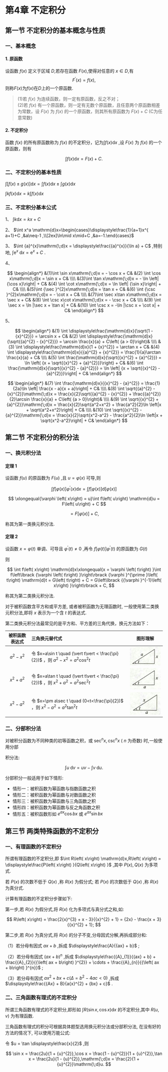 # 第4章 不定积分

## 第一节 不定积分的基本概念与性质

### 一、基本概念

#### 1. 原函数

设函数 $f(x)$ 定义于区域 $D$,若存在函数 $F(x)$,使得对任意的 $x\in D$,有
$$F^{\prime}\left(x\right)=f\left(x\right),$$
则称$F(x)$为$f(x)$在$D$上的一个原函数.

> (1)若 $f(x)$ 为连续函数，则一定有原函数，反之不对；  
> (2)若 $f(x)$ 有一个原函数，则一定有无数个原函数，且任意两个原函数相差为常数，设 $F(x)$ 为 $f(x)$ 的一个原函数，则其所有原函数为 $F(x)+C$ (C为任意常数)

#### 2. 不定积分

函数 $f(x)$ 的所有原函数称为 $f(x)$ 的不定积分，记为$\int f(x)\mathrm{d}x$ ,设 $F(x)$ 为 $f(x)$ 的一个原函数，则有

$$
\int f\left(x\right)\mathrm{d}x=F\left(x\right)+C.
$$

### 二、不定积分的基本性质

$\int [f(x)\pm g(x)]\mathrm{d}x = \int f(x) \mathrm{d}x \pm \int  g(x)\mathrm{d}x$

$\int kf(x)\mathrm{d}x=k\int f(x) \mathrm{d}x$

### 三、不定积分基本公式

1、 $\int k \mathrm{d}x = kx+C$

2、 $\int x^a \mathrm{d}x=\begin{cases}\displaystyle\frac{1}{a+1}x^{ a+1}+C ,&a\neq-1 ,\\[2ex]\ln\mid x\mid+C ,&a=-1.\end{cases}$

3、 $\int {a}^{x}\mathrm{\;d}x = \displaystyle\frac{{a}^{x}}{\ln a} + C$ ,特别地, $\int {\mathrm{e}}^{x}\mathrm{\;d}x = {\mathrm{e}}^{x} + C$ .

4、

$$
\begin{align*}
&(1)\int \sin x\mathrm{\;d}x =  - \cos x + C& &(2) \int \cos x\mathrm{\;d}x = \sin x + C&
\\\\
&(3)\int \tan x\mathrm{\;d}x =  - \ln \left| {\cos x}\right|  + C& &(4) \int \cot x\mathrm{\;d}x = \ln \left| {\sin x}\right|  + C&
\\\\
&(5)\int {\sec }^{2}x\mathrm{\;d}x = \tan x + C& &(6) \int {\csc }^{2}x\mathrm{\;d}x =  - \cot x + C&
\\\\
&(7)\int \sec x\tan x\mathrm{\;d}x = \sec x + C& &(8) \int \csc x\cot x\mathrm{\;d}x =  - \csc x + C&
\\\\
&(9) \int \sec x = \ln |\sec x + \tan x| + C& &(10) \int \csc x = -\ln |\csc x + \cot x| + C&
\end{align*}
$$

5、

$$
\begin{align*}
&(1) \int \displaystyle\frac{\mathrm{d}x}{\sqrt{1 - {x}^{2}}} = \arcsin x + C& &(2) \int \displaystyle\frac{\mathrm{d}x}{\sqrt{{a}^{2} - {x}^{2}}} = \arcsin \frac{x}{a} + C\left( {a > 0}\right)&
\\\\
&(3) \int \displaystyle\frac{\mathrm{d}x}{1 + {x}^{2}} = \arctan x + C& &(4) \int \displaystyle\frac{\mathrm{d}x}{{a}^{2} + {x}^{2}} = \frac{1}{a}\arctan \frac{x}{a} + C&
\\\\
&(5) \int \frac{\mathrm{d}x}{\sqrt{{x}^{2} + {a}^{2}}} = \ln \left( {x + \sqrt{{x}^{2} + {a}^{2}}}\right)  + C&
&(6) \int \frac{\mathrm{d}x}{\sqrt{{x}^{2} - {a}^{2}}} = \ln \left| {x + \sqrt{{x}^{2} - {a}^{2}}}\right|  + C&
\end{align*}
$$

$$
\begin{align*}
&(7) \int \frac{\mathrm{d}x}{{x}^{2} - {a}^{2}} = \frac{1}{2a}\ln \left| \frac{x - a}{x + a}\right|  + C&
\\\\
&(8) \int \sqrt{{a}^{2} - {x}^{2}}\mathrm{\;d}x = \frac{x}{2}\sqrt{{a}^{2} - {x}^{2}} + \frac{{a}^{2}}{2}\arcsin \frac{x}{a} + C\left( {a > 0}\right)&
\\\\
&(9) \int \sqrt{{x}^{2} + {a}^{2}}\mathrm{\;d}x = \frac{x}{2}\sqrt{a^2+x^2} + \frac{a^2}{2}\ln \left|x + \sqrt{a^2+x^2}\right| + C&
\\\\
&(10) \int \sqrt{{x}^{2} - {a}^{2}}\mathrm{\;d}x = \frac{x}{2}\sqrt{x^2-a^2} - \frac{a^2}{2}\ln \left|x + \sqrt{x^2-a^2}\right| + C&
\end{align*}
$$

## 第二节 不定积分的积分法

### 一、换元积分法

#### 定理 1

设函数 $f\left( u\right)$ 的原函数为 $F\left( u\right)$ ,且 $u = \varphi \left( x\right)$ 可导,则

$$
\int f\left\lbrack  {\varphi \left( x\right) }\right\rbrack  {\varphi }^{\prime }\left( x\right) \mathrm{d}x = \int f\left\lbrack  {\varphi \left( x\right) }\right\rbrack  \mathrm{d}\left\lbrack  {\varphi \left( x\right) }\right\rbrack
$$

$$
\xlongequal{\varphi \left( x\right)  = u}\int f\left( u\right) \mathrm{d}u = F\left( u\right)  + C
$$

$$
 = F\left\lbrack  {\varphi \left( x\right) }\right\rbrack   + C,
$$

称其为第一类换元积分法.

#### 定理 2

 设函数 $x = \varphi \left( t\right)$ 单调、可导且 ${\varphi }^{\prime }\left( t\right)  \neq  0$ ,再令 $f\left\lbrack  {\varphi \left( t\right) }\right\rbrack  {\varphi }^{\prime }\left( t\right)$ 的原函数为 $G\left( t\right)$

则

$$
\int f\left( x\right) \mathrm{d}x\xlongequal{x = \varphi \left( t\right) }\int f\left\lbrack  {\varphi \left( t\right) }\right\rbrack  {\varphi }^{\prime }\left( t\right) \mathrm{d}t = G\left( t\right)  + C = G\left\lbrack  {{\varphi }^{-1}\left( x\right) }\right\rbrack   + C,
$$

称其为第二类换元积分法.

对于被积函数含平方和或平方差, 或者被积函数为无理函数时, 一般使用第二类换元积分法,即将 $x$ 表示为一个含 $t$ 的表达式.

第二类换元积分法最常见的是平方和、平方差的三角代换，换元方法如下：

|被积函数表达式|三角换元替代式|图形理解|
|:---:|:---|:---:|
|$a^{2}-x^{2}$|令 $x=a\sin t \quad (\vert t\vert < \frac{\pi}{2})$ ，则 $a^2-x^2=a^2\cos^2 t$|![a=sint](第4章_1.jpg)|
|$x^{2}+a^{2}$|令 $x=a\tan t \quad (\vert t\vert < \frac{\pi}{2})$ ，则 $x^2+a^2=a^2\sec^2 t$|![a=sint](第4章_2.jpg)|
|$x^{2}-a^{2}$|令 $x=\pm a\sec t \quad (0<t<\frac{\pi}{2})$ ，则 $x^2-a^2=a^2\tan^2 t$|![a=sint](第4章_3.jpg)|

### 二、分部积分法

对被积分函数为不同种类的初等函数之积，或 ${\sec }^{n}x,{\csc }^{n}x$ ( $n$ 为奇数) 时,一般使用分部

积分法:

$$
\int u\mathrm{\;d}v = {uv} - \int v\mathrm{\;d}u.
$$

分部积分一般适用于如下情形:

- 情形一：被积函数为幂函数与指数函数之积
- 情形二：被积函数为幂函数与对数函数之积
- 情形三：被积函数为幂函数与三角函数之积
- 情形四：被积函数为幂函数与反之角函数之积
- 情形五：被积函数形如 $e^{ax}\cos bx$ 或 $e^{ax}\sin bx$

## 第三节 两类特殊函数的不定积分

### 一、有理函数的不定积分

所谓有理函数的不定积分,即 $\int R\left( x\right) \mathrm{d}x,R\left( x\right)  = \displaystyle\frac{P\left( x\right) }{Q\left( x\right) }$ ,其中 $P\left( x\right) ,Q\left( x\right)$ 为多项式.

若 $P\left( x\right)$ 的次数不低于 $Q\left( x\right)$ ,称 $R\left( x\right)$ 为假分式; 若 $P\left( x\right)$ 的次数低于 $Q\left( x\right)$ ,称 $R\left( x\right)$ 为真分式.

计算有理函数的不定积分步骤如下:

第一步,若 $R\left( x\right)$ 为假分式,将 $R\left( x\right)$ 化为多项式与真分式之和,如:

$$
R\left( x\right)  = \frac{2{x}^{3} + x - 3}{{x}^{2} + 1} = {2x} - \frac{x + 3}{{x}^{2} + 1};
$$

第二步,若 $R\left( x\right)$ 为真分式,将 $R\left( x\right)$ 的分子不变,分母因式分解,再拆成部分和:

（1）若分母有因式 ${ax} + b$ ,拆成 $\displaystyle\frac{A}{{ax} + b}$ ;

（2）若分母有因式 ${\left( ax + b\right) }^{n}$ ,拆成 $\displaystyle\frac{{A}_{1}}{{ax} + b} + \frac{{A}_{2}}{{\left( ax + b\right) }^{2}} + \cdots  + \frac{{A}_{n}}{{\left( ax + b\right) }^{n}}$ ;

（3）若分母有因式 $a{x}^{2} + {bx} + c\left( {\Delta  = {b}^{2} - {4ac} < 0}\right)$ ,拆成 $\displaystyle\frac{{Ax} + B}{a{x}^{2} + {bx} + c}$ .

### 二、三角函数有理式的不定积分

所谓三角函数有理式的不定积分,即形如 $\int R\left( {\sin x,\cos x}\right) \mathrm{d}x$ 的不定积分,其中 $R\left( {u,v}\right)$ 为有理函数.

三角函数有理式的积分可根据具体题型选用换元积分法或分部积分法, 在没有好的方法的情况下, 可以使用万能公式:

令 $u = \tan \displaystyle\frac{x}{2}$ ,则

$$
\sin x = \frac{2u}{1 + {u}^{2}},\cos x = \frac{1 - {u}^{2}}{1 + {u}^{2}},\tan x = \frac{2u}{1 - {u}^{2}},\mathrm{\;d}x = \frac{2}{1 + {u}^{2}}\mathrm{\;d}u.
$$
